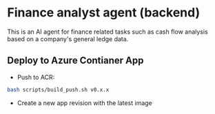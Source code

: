 # Finance analyst agent (backend)

This is an AI agent for finance related tasks such as cash flow analysis based on a company's general ledge data.

## Deploy to Azure Contianer App

- Push to ACR: 

```bash
bash scripts/build_push.sh v0.x.x
```

- Create a new app revision with the latest image